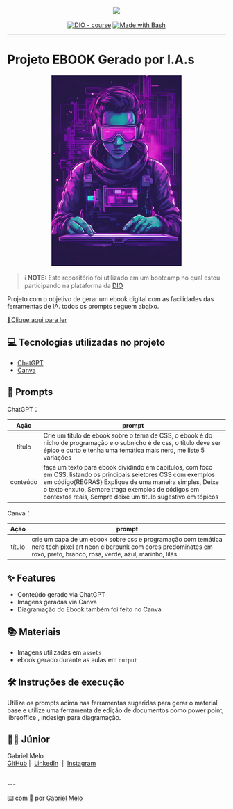 <p align="center">
    <img width="100" src=".github/assets/banner.png">
</p>

<p align="center">
<a href="https://dio.me/"><img src="https://img.shields.io/badge/DIO-Course-28DA77?logo=youtube" alt="DIO - course"></a>
<a href="https://www.gnu.org/software/bash/" title="Go to Bash homepage"><img src="https://img.shields.io/badge/Prompt-Project-blue?logo=gnu-bash&amp;logoColor=white" alt="Made with Bash"></a></p>

-------

# Projeto EBOOK Gerado por I.A.s

<p align="center">
<img src="./assets/capa-ebook.jpg" width="300px" position="center">
</p>

 > ℹ️ **NOTE:** Este repositório foi utilizado em um bootcamp no qual estou participando na plataforma da [DIO](https://dio.me)

Projeto com o objetivo de gerar um ebook digital com as facilidades das ferramentas de IA. todos os prompts
seguem abaixo.

<a href="https://github.com/felipeAguiarCode/prompts-recipe-to-create-a-ebook/blob/main/output/ebook%20-%20css%20jedi%20output.pdf" title="View PDF now"> 📕Clique aqui para ler</a>

## 💻 Tecnologias utilizadas no projeto

- [ChatGPT](https://chat.openai.com/) 
- [Canva](https://www.canva.com/)

## 🧠 Prompts


ChatGPT：

|   Ação   | prompt                                                                                                                                                                                                                                                                         |
| :------: | ------------------------------------------------------------------------------------------------------------------------------------------------------------------------------------------------------------------------------------------------------------------------------ |
|  título  | Crie um título de ebook sobre o tema de CSS, o ebook é do nicho de programação e o subnicho é de css, o título deve ser épico e curto e tenha uma temática mais nerd, me liste 5 variações                                               |
| conteúdo | faça um texto para ebook dividindo em capitulos, com foco em CSS, listando os principais seletores CSS com exemplos em código{REGRAS} Explique de uma maneira simples, Deixe o texto enxuto, Sempre traga exemplos de códigos em contextos reais, Sempre deixe um titulo sugestivo em tópicos |


Canva：

|  Ação  | prompt                                                                                 |
| :----: | -------------------------------------------------------------------------------------- |
| título | crie um capa de um ebook sobre css e programação com temática nerd tech pixel art neon ciberpunk com cores predominates em  roxo, preto, branco, rosa, verde, azul, marinho, lilás|

## ✨ Features

- Conteúdo gerado via ChatGPT
- Imagens geradas via Canva
- Diagramação do Ebook também foi feito no Canva

## 📚 Materiais

- Imagens utilizadas em `assets`
- ebook gerado durante as aulas em `output`

## 🛠️ Instruções de execução

Utilize os prompts acima nas ferramentas sugeridas para gerar o material base e utilize uma ferramenta de edição de documentos como power point, libreoffice , indesign para diagramação.

## 👨‍💻 Júnior

<p>
    <p>Gabriel Melo<br>
    <a href="https://github.com/gmelo0">
    GitHub</a>&nbsp;|&nbsp;
    <a href="www.linkedin.com/in/gabriel-melo-11675a260/">LinkedIn</a>
&nbsp;|&nbsp;
    <a href="https://www.instagram.com/gmelo_0/">
    Instagram</a></p>
</p>
<br/>
---

⌨️ com 💜 por [Gabriel Melo](https://github.com/gmelo0)